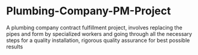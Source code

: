 # Plumbing-Company-PM-Project
A plumbing company contract fulfillment project, involves replacing the pipes and form by specialized workers and going through all the necessary steps for a quality installation, rigorous quality assurance for best possible results
